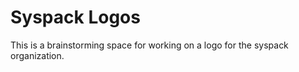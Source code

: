 # Syspack Logos

This is a brainstorming space for working on a logo for the syspack organization.

